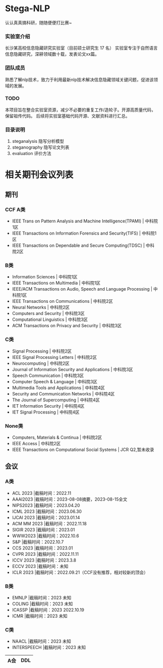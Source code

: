 # Stega-NLP

认认真真搞科研，随随便便打比赛~

### 实验室介绍
长沙某高校信息隐藏研究实验室（目前硕士研究生 17 名）
实验室专注于自然语言信息隐藏研究，深耕领域数十载，发表论文xx篇。

### 团队成员
熟悉了解nlp技术，致力于利用最新nlp技术解决信息隐藏领域关键问题，促进该领域的发展。

### TODO
本项目旨在整合实验室资源，减少不必要的重复工作/造轮子。开源高质量代码，保留祖传代码。
后续将实验室基础代码开源、文献资料进行汇总。

### 目录说明

1. steganalysis 隐写分析模型
2. steganography 隐写论文列表
3. evaluation 评价方法

# 相关期刊会议列表
## 期刊
### CCF A类
- IEEE Trans on Pattern Analysis and Machine Intelligence(TPAMI) | 中科院1区
- IEEE Transactions on Information Forensics and Security(TIFS) | 中科院1区
- IEEE Transactions on Dependable and Secure Computing(TDSC) | 中科院2区

### B类
- Information Sciences | 中科院1区
- IEEE Transactions on Multimedia | 中科院1区
- IEEE/ACM Transactions on Audio, Speech and Language Processing | 中科院1区
- IEEE Transactions on Communications | 中科院2区
- Neural Networks | 中科院2区
- Computers and Security | 中科院3区
- Computational Linguistics | 中科院3区
- ACM Transactions on Privacy and Security | 中科院3区

### C类
- Signal Processing | 中科院2区
- IEEE Signal Processing Letters | 中科院2区
- Neurocomputing | 中科院2区
- Journal of Information Security and Applications | 中科院3区
- Speech Communication | 中科院3区
- Computer Speech & Language | 中科院3区
- Multimedia Tools and Applications | 中科院4区
- Security and Communication Networks | 中科院4区
- The Journal of Supercomputing | 中科院4区
- IET Information Security | 中科院4区
- IET Signal Processing | 中科院4区

### None类
- Computers, Materials & Continua | 中科院2区
- IEEE Access | 中科院2区
- IEEE Transactions on Computational Social Systems	| JCR Q2,暂未收录

## 会议
### A类
- ACL 2023 |截稿时间：2022.11
- AAAI2023	|截稿时间：2023-08-08摘要，2023-08-15全文
- NIPS2023	|截稿时间：2023.04.20
- ICML 2023	|截稿时间：2023.06.30
- IJCAI 2023	|截稿时间：2023.01.14
- ACM MM 2023	|截稿时间：2022.11.18
- SIGIR 2023	|截稿时间：2023.01
- WWW2023	|截稿时间：2022.10.6
- S&P	|截稿时间：2022.10.7
- CCS 2023	|截稿时间：2023.01
- CVPR 2023	|截稿时间：2022.11.11
- ICCV 2023	|截稿时间：2023.3.8
- ECCV 2023	|截稿时间：未知
- ICLR 2023	|截稿时间：2022.09.21（CCF没有推荐，相对较新的顶会）


### B类
- EMNLP |截稿时间：2023	未知
- COLING |截稿时间：2023	未知
- ICASSP |截稿时间：2023	2022.10.19
- ICMR |截稿时间：2023	未知

### C类
- NAACL |截稿时间：2023	未知
- INTERSPEECH |截稿时间：2023	未知

|  A会   |  DDL  |
| :----: | :----: |
